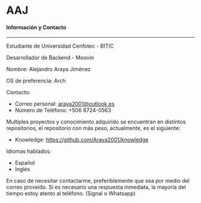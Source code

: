 # AAJ
#### Información y Contacto
---
Estudiante de Universidad Cenfotec - BITIC

Desarrollador de Backend - Moovin

Nombre: Alejandro Araya Jiménez

OS de preferencia: Arch

Contacto:
* Correo personal: araya2001@outlook.es
* Número de Teléfono: +506 8724-0563

Multiples proyectos y conocimiento adquirido se encuentran en distintos repositorios, el repositorio con más peso, actualmente, es el siguiente:
* Knowledge: https://github.com/Araya2001/knowledge

Idiomas hablados:
* Español
* Inglés

En caso de necesitar contactarme, preferiblemente que sea por medio del correo proveído. Si es necesario una respuesta inmediata, la mayoría del tiempo estoy atento al teléfono. (Signal o Whatsapp)
